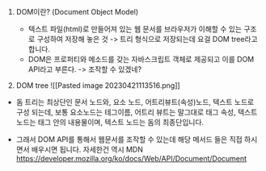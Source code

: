 
1. DOM이란? (Document Object Model)
	- 텍스트 파일(html)로 만들어져 있는 웹 문서를 브라우저가 이해할 수 있는 구조로 구성하여 저장해 놓은 것 -> 트리 형식으로 저장되는데 요걸 DOM tree라고 합니다.
	- DOM은 프로퍼티와 메소드를 갖는 자바스크립트 객체로 제공되고 이를 DOM API라고 부른다. -> 조작할 수 있겠네?

2. DOM tree
![[Pasted image 20230421113516.png]] 

- 돔 트리는 최상단인 문서 노드와, 요소 노드, 어트리뷰트(속성)노드, 텍스트 노드로 구성 되는데, 보통 요소노드는 테그이름, 어트리 뷰트는 말그대로 태그 속성, 텍스트 노드는 태그 안의 내용물이며, 텍스트 노드는 돔의 최종단입니다.

- 그래서 DOM API를 통해서 웹문서를 조작할 수 있는데 해당 메서드 들은 직접 하시면서 배우시면 됩니다. 자세한건 역시 MDN 
  https://developer.mozilla.org/ko/docs/Web/API/Document/Document